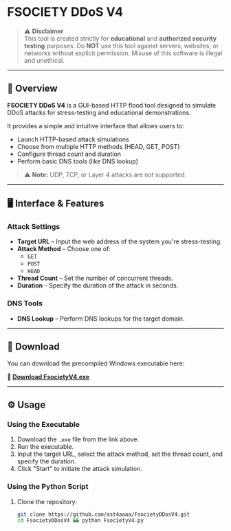 # FSOCIETY DDoS V4

> ⚠️ **Disclaimer**  
This tool is created strictly for **educational** and **authorized security testing** purposes. Do **NOT** use this tool against servers, websites, or networks without explicit permission. Misuse of this software is illegal and unethical.

---

## 📌 Overview

**FSOCIETY DDoS V4** is a GUI-based HTTP flood tool designed to simulate DDoS attacks for stress-testing and educational demonstrations.

It provides a simple and intuitive interface that allows users to:

- Launch HTTP-based attack simulations
- Choose from multiple HTTP methods (HEAD, GET, POST)
- Configure thread count and duration
- Perform basic DNS tools (like DNS lookup)

> ⚠️ **Note:** UDP, TCP, or Layer 4 attacks are not supported.

---

## 🖥️ Interface & Features

### Attack Settings

- **Target URL** – Input the web address of the system you're stress-testing.
- **Attack Method** – Choose one of:
  - `GET`
  - `POST`
  - `HEAD`
- **Thread Count** – Set the number of concurrent threads.
- **Duration** – Specify the duration of the attack in seconds.

### DNS Tools

- **DNS Lookup** – Perform DNS lookups for the target domain.

---

## 💾 Download

You can download the precompiled Windows executable here:

**🔗 [Download FsocietyV4.exe](https://files.fm/f/cdgh8map8h)**

---

## ⚙️ Usage

### Using the Executable

1. Download the `.exe` file from the link above.
2. Run the executable.
3. Input the target URL, select the attack method, set the thread count, and specify the duration.
4. Click "Start" to initiate the attack simulation.

### Using the Python Script

1. Clone the repository:

   ```bash
   git clone https://github.com/ast4aaaa/FsocietyDDosV4.git
   cd FsocietyDDosV4 && python FsocietyV4.py
